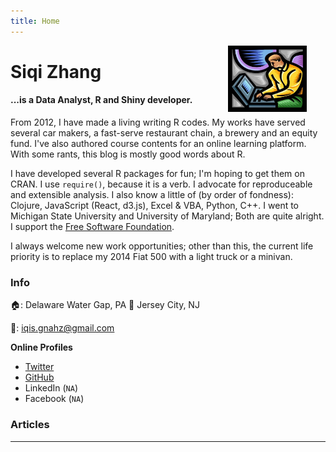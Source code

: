 ```yaml
---
title: Home
---
```


<img src = "img/my_website.png" style = "max-width: 60%; float:middle; clip: rect(0px,60px,200px,0px); display:none" alt = "My Website!!!!" />


[<img src="https://github.com/goodroot/hugo-classic/raw/master/images/partywizard.gif" style="max-width:15%;min-width:40px;float:right;display:none;" alt="Github repo" />](Merlin)
 
<img src = "img/th.jpg" style="max-width:25%;min-width:60px;float:right; padding-left: 10px; padding-right: 30px; padding_bottom: 10px;"/>

# Siqi Zhang

#### ...is a Data Analyst, R and Shiny developer.

From 2012, I have made a living writing R codes. My works have served several car makers, a fast-serve restaurant chain, a brewery and an equity fund. I've also authored course contents for an online learning platform. With some rants, this blog is mostly good words about R. 

I have developed several R packages for fun; I'm hoping to get them on CRAN. I use `require()`, because it is a verb. I advocate for reproduceable and extensible analysis. I also know a little of (by order of fondness): Clojure, JavaScript (React, d3.js), Excel & VBA, Python, C++. I went to Michigan State University and University of Maryland; Both are quite alright. I support the [Free Software Foundation](http://www.fsf.org).

I always welcome new work opportunities; other than this, the current life priority is to replace my 2014 Fiat 500 with a light truck or a minivan. 

### Info
:house:: Delaware Water Gap, PA :repeat: Jersey City, NJ

:email:: iqis.gnahz@gmail.com


**Online Profiles**

- [Twitter](http://twitter.com/iqis_gnahz)
- [GitHub](http://github.com/iqis)
- LinkedIn (`NA`)
- Facebook (`NA`)


### Articles
<hr/>

